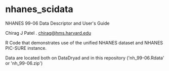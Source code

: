 # nhanes_scidata
NHANES 99-06 Data Descriptor and User's Guide

Chirag J Patel
.
chirag@hms.harvard.edu

R Code that demonstrates use of the unified NHANES dataset and NHANES PIC-SURE instance.

Data are located both on DataDryad and in this repository ('nh_99-06.Rdata' or 'nh_99-06.zip')
